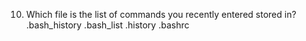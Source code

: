 10) Which file is the list of commands you recently entered stored in?
.bash_history
.bash_list
.history
.bashrc
  
